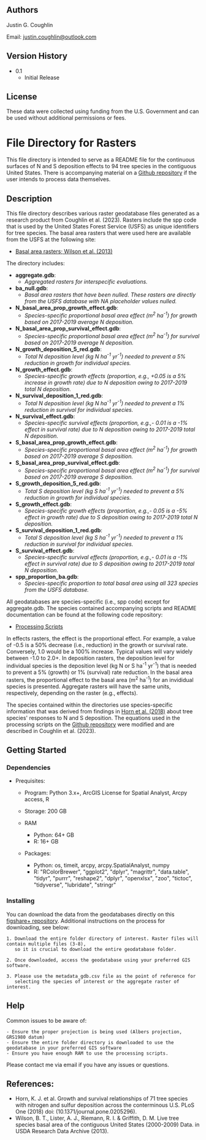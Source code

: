 ## Authors

Justin G. Coughlin

Email: justin.coughlin@outlook.com

## Version History

* 0.1
    * Initial Release

## License

These data were collected using funding from the U.S. Government and can be used without additional permissions or fees. 

# File Directory for Rasters
This file directory is intended to serve as a README file for the continuous surfaces of N and S deposition effects to 94 tree species in the contiguous United States.
There is accompanying material on a [Github repository](https://github.com/Justin-Coughlin/air_pollution_effects_trees) if the user intends to process data themselves.

## Description
This file directory describes various raster geodatabase files generated as a research product from Coughlin et al. (2023).
Rasters include the spp code that is used by the United States Forest Service (USFS) as unique identifiers for tree species. 
The basal area rasters that were used here are available from the USFS at the following site:
* [Basal area rasters; Wilson et al. (2013)](https://www.fs.usda.gov/rds/archive/catalog/RDS-2013-0013)

The directory includes:

* **aggregate.gdb**: 
    * *Aggregated rasters for interspecific evaluations.* 
* **ba_null.gdb**: 
    * *Basal area rasters that have been nulled. These rasters are directly from the USFS database with NA placeholder values nulled.*
* **N_basal_area_prop_growth_effect.gdb**: 
    * *Species-specific proportional basal area effect (m<sup>2</sup> ha<sup>-1</sup>) for growth based on 2017-2019 average N deposition.*
* **N_basal_area_prop_survival_effect.gdb**: 
    * *Species-specific proportional basal area effect (m<sup>2</sup> ha<sup>-1</sup>) for survival based on 2017-2019 average N deposition.*
* **N_growth_deposition_5_red.gdb**: 
    * *Total N deposition level (kg N ha<sup>-1</sup> yr<sup>-1</sup>) needed to prevent a 5% reduction in growth for individual species.*
* **N_growth_effect.gdb**: 
    * *Species-specific growth effects (proportion, e.g., +0.05 is a 5% increase in growth rate) due to N deposition owing to 2017-2019 total N deposition.*
* **N_survival_deposition_1_red.gdb**: 
    * *Total N deposition level (kg N ha<sup>-1</sup> yr<sup>-1</sup>) needed to prevent a 1% reduction in survival for individual species.*
* **N_survival_effect.gdb**: 
    * *Species-specific survival effects (proportion, e.g.,- 0.01 is a -1% effect in survival rate) due to N deposition owing to 2017-2019 total N deposition.*
* **S_basal_area_prop_growth_effect.gdb**: 
    * *Species-specific proportional basal area effect (m<sup>2</sup> ha<sup>-1</sup>) for growth based on 2017-2019 average S deposition.*
* **S_basal_area_prop_survival_effect.gdb**: 
    * *Species-specific proportional basal area effect (m<sup>2</sup> ha<sup>-1</sup>) for survival based on 2017-2019 average S deposition.*
* **S_growth_deposition_5_red.gdb**: 
    * *Total S deposition level (kg S ha<sup>-1</sup> yr<sup>-1</sup>) needed to prevent a 5% reduction in growth for individual species.*
* **S_growth_effect.gdb**: 
    * *Species-specific growth effects (proportion, e.g.,- 0.05 is a -5% effect in growth rate) due to S deposition owing to 2017-2019 total N deposition.*
* **S_survival_deposition_1_red.gdb**: 
    * *Total S deposition level (kg S ha<sup>-1</sup> yr<sup>-1</sup>) needed to prevent a 1% reduction in survival for individual species.*
* **S_survival_effect.gdb**: 
    * *Species-specific survival effects (proportion, e.g.,- 0.01 is a -1% effect in survival rate) due to S deposition owing to 2017-2019 total N deposition.*
* **spp_proportion_ba.gdb**: 
    * *Species-specific proportion to total basal area using all 323 species from the USFS database.*

All geodatabases are species-specific (i.e., spp code) except for aggregate.gdb. The species contained accompanying scripts and README documentation can be found at the following code repository:
* [Processing Scripts](https://github.com/Justin-Coughlin/air_pollution_effects_trees)

In effects rasters, the effect is the proportional effect. For example, a value of -0.5 is a 50% decrease (i.e., reduction) in the growth or survival rate. Conversely, 1.0 would be a 100% increase. Typical values 
will vary widely between -1.0 to 2.0+. In deposition rasters, the deposition level for individual species is the deposition level (kg N or S ha<sup>-1</sup> yr<sup>-1</sup>) that is needed to prevent a 5% (growth) or
1% (survival) rate reduction. In the basal area rasters, the proportional effect to the basal area (m<sup>2</sup> ha<sup>-1</sup>) for an invididual species is presented. Aggregate rasters will have the same units, respectively, depending on the raster (e.g., effects).

The species contained within the directories use species-specific information that was derived from findings in [Horn et al. (2018)](https://doi.org/10.1371/journal.pone.0205296) about tree species' responses to N and S deposition. The equations used in the processing scripts on the [Github repository](https://github.com/Justin-Coughlin/air_pollution_effects_trees/tree/main/python) were modified and are described in Coughlin et al. (2023).

## Getting Started

### Dependencies

* Prequisites:
    * Program: Python 3.x+, ArcGIS License for Spatial Analyst, Arcpy access, R

    * Storage: 200 GB

    * RAM 
        * Python: 64+ GB
        * R: 16+ GB

    * Packages: 
        * Python: os, timeit, arcpy, arcpy.SpatialAnalyst, numpy
        * R: "RColorBrewer", "ggplot2", "dplyr", "magrittr", "data.table", "tidyr", "purrr", "reshape2", "dplyr", "openxlsx", "zoo", "tictoc", "tidyverse", "lubridate", "stringr"

### Installing
You can download the data from the geodatabases directly on this [figshare+ repository](https://github.com/Justin-Coughlin/air_pollution_effects_trees).
Additional instructions on the process for downloading, see below: 
```
1. Download the entire folder directory of interest. Raster files will contain multiple files (3-8), 
   so it is crucial to download the entire geodatabase folder.

2. Once downloaded, access the geodatabase using your preferred GIS software.

3. Please use the metadata_gdb.csv file as the point of reference for 
   selecting the species of interest or the aggregate raster of interest.
```
## Help

Common issues to be aware of:
```
- Ensure the proper projection is being used (Albers projection, GRS1980 datum) 
- Ensure the entire folder directory is downloaded to use the geodatabase in your preferred GIS software
- Ensure you have enough RAM to use the processing scripts.
```
Please contact me via email if you have any issues or questions.

## References:

* Horn, K. J. et al. Growth and survival relationships of 71 tree species with nitrogen and sulfur deposition across the conterminous U.S. PLoS One (2018) doi: (10.1371/journal.pone.0205296).
* Wilson, B. T., Lister, A. J., Riemann, R. I. & Griffith, D. M. Live tree species basal area of the contiguous United States (2000-2009) Data. in USDA Research Data Archive (2013).
